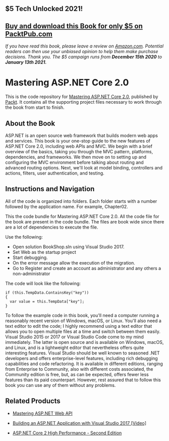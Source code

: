 ## $5 Tech Unlocked 2021!
[Buy and download this Book for only $5 on PacktPub.com](https://www.packtpub.com/product/mastering-asp-net-core-2-0/9781787283688)
-----
*If you have read this book, please leave a review on [Amazon.com](https://www.amazon.com/gp/product/1787283682).     Potential readers can then use your unbiased opinion to help them make purchase decisions. Thank you. The $5 campaign         runs from __December 15th 2020__ to __January 13th 2021.__*

# Mastering ASP.NET Core 2.0
This is the code repository for [Mastering ASP.NET Core 2.0](https://www.packtpub.com/application-development/mastering-aspnet-core?utm_source=github&utm_medium=repository&utm_campaign=9781787283688), published by [Packt](https://www.packtpub.com/?utm_source=github). It contains all the supporting project files necessary to work through the book from start to finish.
## About the Book
ASP.NET is an open source web framework that builds modern web apps and services. This book is your one-stop guide to the new features of ASP.NET Core 2.0, including web APIs and MVC. We begin with a brief overview of the basics, taking you through the MVC pattern, platforms, dependencies, and frameworks. We then move on to setting up and configuring the MVC environment before talking about routing and advanced routing options. Next, we'll look at model binding, controllers and actions, filters, user authentication, and testing.
## Instructions and Navigation
All of the code is organized into folders. Each folder starts with a number followed by the application name. For example, Chapter02.

This the code bundle for Mastering ASP.NET Core 2.0. All the code file for the book are present in the code bundle. The files are book wide since there are a lot of dependencies to execute the file.


Use the following:

* Open solution BookShop.sln using Visual Studio 2017.
* Set Web as the startup project
* Start debugging.
* On the error message allow the execution of the migration.
* Go to Register and create an account as administrator and any others a non-administrator

The code will look like the following:
```
if (this.TempData.ContainsKey("key"))
{
  var value = this.TempData["key"];
}
```

To follow the example code in this book, you'll need a computer running a reasonably recent version of Windows, macOS, or Linux. You'll also need a text editor to edit the code; I highly recommend using a text editor that allows you to open multiple files at a time and switch between them easily. Visual Studio 2015 or 2017 or Visual Studio Code come to my mind immediately. The latter is open source and is available on Windows, macOS, and Linux, and is a lightweight editor that nevertheless offers quite interesting features. Visual Studio should be well known to seasoned .NET developers and offers enterprise-level features, including rich debugging capabilities and code refactoring. It is available in different editions, ranging from Enterprise to Community, also with different costs associated, the Community edition is free, but, as can be expected, offers fewer less features than its paid counterpart. However, rest assured that to follow this book you can use any of them without any problems.

## Related Products
* [Mastering ASP.NET Web API](https://www.packtpub.com/application-development/mastering-aspnet-web-api?utm_source=github&utm_medium=repository&utm_campaign=9781786463951)

* [Building an ASP.NET Application with Visual Studio 2017 [Video]](https://www.packtpub.com/application-development/building-aspnet-application-visual-studio-2017-video?utm_source=github&utm_medium=repository&utm_campaign=9781787286917)

* [ASP.NET Core 2 High Performance - Second Edition](https://www.packtpub.com/application-development/aspnet-core-2-high-performance-second-edition?utm_source=github&utm_medium=repository&utm_campaign=9781788399760)
